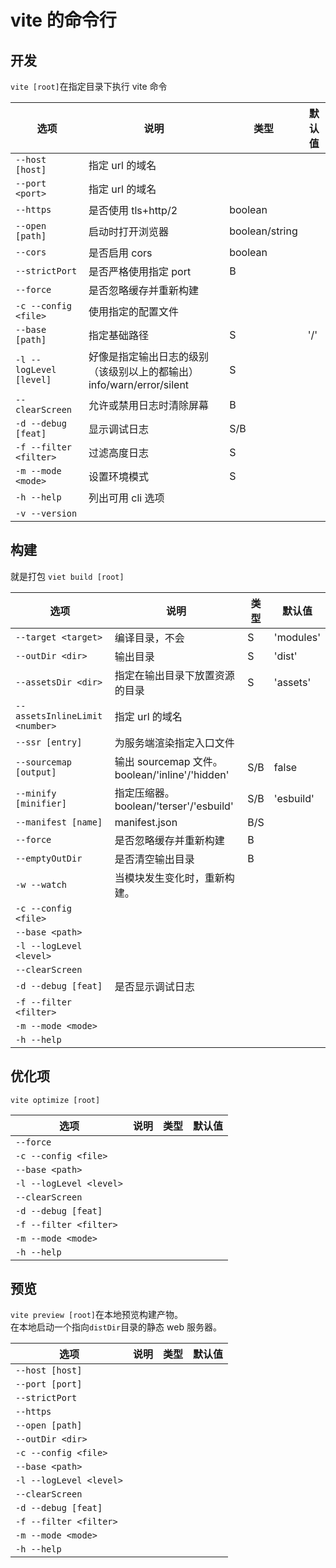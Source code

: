 # vite 的命令行

## 开发

`vite [root]`在指定目录下执行 vite 命令

<!-- prettier-ignore-start -->
| 选项                    | 说明       | 类型           | 默认值 |
| ---- | -- | -------------- | ------ |
| `--host [host]`         | 指定 url 的域名                    |                |        |
| `--port <port>`         | 指定 url 的域名                    |                |        |
| `--https`               | 是否使用 tls+http/2                | boolean        |        |
| `--open [path]`         | 启动时打开浏览器                   | boolean/string |        |
| `--cors`                | 是否启用 cors                      | boolean        |        |
| `--strictPort`          | 是否严格使用指定 port              | B              |        |
| `--force`               | 是否忽略缓存并重新构建             |                |        |
| `-c --config <file>`    | 使用指定的配置文件                 |                |        |
| `--base [path]`         | 指定基础路径                       | S              | '/'    |
| `-l --logLevel [level]` | 好像是指定输出日志的级别（该级别以上的都输出）info/warn/error/silent | S              |        |
| `--clearScreen`         | 允许或禁用日志时清除屏幕           | B              |        |
| `-d --debug [feat]`     | 显示调试日志                       | S/B            |        |
| `-f --filter <filter>`  | 过滤高度日志                       | S              |        |
| `-m --mode <mode>`      | 设置环境模式                       | S              |        |
| `-h --help`             | 列出可用 cli 选项                  |                |        |
| `-v --version`          |            |                |        |
<!-- prettier-ignore-end -->

## 构建

就是打包
`viet build [root]`

<!-- prettier-ignore-start -->
| 选项                           | 说明         | 类型 | 默认值    |
| ----------- | -------- | ---- | --------- |
| `--target <target>`            | 编译目录，不会                                 | S    | 'modules' |
| `--outDir <dir>`               | 输出目录     | S    | 'dist'    |
| `--assetsDir <dir>`            | 指定在输出目录下放置资源的目录                 | S    | 'assets'  |
| `--assetsInlineLimit <number>` | 指定 url 的域名                                |      |           |
| `--ssr [entry]`                | 为服务端渲染指定入口文件                       |      |           |
| `--sourcemap [output]`         | 输出 sourcemap 文件。boolean/'inline'/'hidden' | S/B  | false     |
| `--minify [minifier]`          | 指定压缩器。boolean/'terser'/'esbuild'         | S/B  | 'esbuild' |
| `--manifest [name]`            | manifest.json                                  | B/S  |           |
| `--force`                      | 是否忽略缓存并重新构建                         | B    |           |
| `--emptyOutDir`                | 是否清空输出目录                               | B    |           |
| `-w --watch`                   | 当模块发生变化时，重新构建。                   |      |           |
| `-c --config <file>`           |              |      |           |
| `--base <path>`                |              |      |           |
| `-l --logLevel <level>`        |              |      |           |
| `--clearScreen`                |              |      |           |
| `-d --debug [feat]`            | 是否显示调试日志                               |      |           |
| `-f --filter <filter>`         |              |      |           |
| `-m --mode <mode>`             |              |      |           |
| `-h --help`                    |              |      |           |
<!-- prettier-ignore-end -->

## 优化项

`vite optimize [root]`

<!-- prettier-ignore-start -->
|选项|说明|类型|默认值|
|-|-|-|-|
|`--force`||||
|`-c --config <file>`||||
|`--base <path>`||||
|`-l --logLevel <level>`||||
|`--clearScreen`||||
|`-d --debug [feat]`||||
|`-f --filter <filter>`||||
|`-m --mode <mode>`||||
|`-h --help`||||
<!-- prettier-ignore-end -->

## 预览

`vite preview [root]`在本地预览构建产物。  
在本地启动一个指向`distDir`目录的静态 web 服务器。

<!-- prettier-ignore-start -->
| 选项                    | 说明 | 类型 | 默认值 |
| ---- | ---- | ---- | ------ |
| `--host [host]`         |      |      |        |
| `--port [port]`         |      |      |        |
| `--strictPort`          |      |      |        |
| `--https`               |      |      |        |
| `--open [path]`         |      |      |        |
| `--outDir <dir>`        |      |      |        |
| `-c --config <file>`    |      |      |        |
| `--base <path>`         |      |      |        |
| `-l --logLevel <level>` |      |      |        |
| `--clearScreen`         |      |      |        |
| `-d --debug [feat]`     |      |      |        |
| `-f --filter <filter>`  |      |      |        |
| `-m --mode <mode>`      |      |      |        |
| `-h --help`             |      |      |        |
<!-- prettier-ignore-end -->
